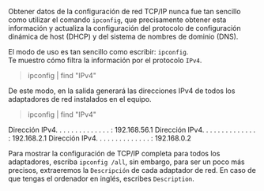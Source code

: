 Obtener datos de la configuración de red TCP/IP nunca fue tan sencillo como utilizar el comando `ipconfig`, que precisamente obtener esta información y actualiza la configuración del protocolo de configuración dinámica de host (DHCP) y del sistema de nombres de dominio (DNS).

El modo de uso es tan sencillo como escribir: `ipconfig`.  
Te muestro cómo filtra la información por el protocolo `IPv4`.

> ipconfig | find "IPv4"

De este modo, en la salida generará las direcciones IPv4 de todos los adaptadores de red instalados en el equipo.

> ipconfig | find "IPv4"

Dirección IPv4. . . . . . . . . . . . . . : 192.168.56.1
Dirección IPv4. . . . . . . . . . . . . . : 192.168.2.1
Dirección IPv4. . . . . . . . . . . . . . : 192.168.0.2

Para mostrar la configuración de TCP/IP completa para todos los adaptadores, escriba `ipconfig /all`, sin embargo, para ser un poco más precisos, extraeremos la `Descripción` de cada adaptador de red. En caso de que tengas el ordenador en inglés, escribes `Description`.

